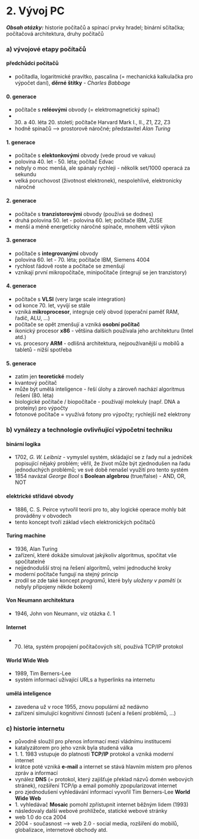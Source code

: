 # 2. Vývoj PC

***Obsah otázky:*** historie počítačů a spínací prvky hradel; binární sčítačka; počítačová architektura, druhy počítačů

### a) vývojové etapy počítačů

#### předchůdci počítačů 
- počítadla, logaritmické pravítko, pascalina (= mechanická kalkulačka pro výpočet daní), **děrné štítky** - *Charles Babbage*

#### 0. generace 
- počítače s **reléovými** obvody (= elektromagnetický spínač)
- 30. a 40. léta 20. století; počítače Harvard Mark I., II., Z1, Z2, Z3
- hodně spínačů --> prostorově náročné; představitel *Alan Turing*

#### 1. generace 
- počítače s **elektonkovými** obvody (vede proud ve vakuu)
- polovina 40. let - 50. léta; počítač Edvac
- nebyly o moc menšá, ale spánaly rychleji - několik set/1000 operacá za sekundu
- velká poruchovost (životnost elektronek), nespolehlivé, elektronicky náročné

#### 2. generace 
- počítače s **tranzistorovými** obvody (používá se dodnes)
- druhá polovina 50. let - polovina 60. let; počítače IBM, ZUSE
- menší a méně energeticky náročné spínače, mnohem větší výkon

#### 3. generace 
- počítače s **integrovanými** obvody
- polovina 60. let - 70. léta; počítače IBM, Siemens 4004
- rychlost řádově roste a počítače se zmenšují
- vznikají první mikropočítače, minipočítače (integrují se jen tranzistory)

#### 4. generace 
- počítače s **VLSI** (very large scale integration)
- od konce 70. let, vyvíjí se stále
- vzniká **mikroprocesor**, integruje celý obvod (operační paměť RAM, řadič, ALU, ...)
- počítače se opět zmenšují a vzniká **osobní počítač**
- ikonický procesor **x86** - většina dalších používala jeho architekturu (Intel atd.)
- vs. procesory **ARM** - odlišná architektura, nejpoužívanější u mobilů a tabletů - nižší spotřeba

#### 5. generace
- zatím jen **teoretické** modely 
- kvantový počítač
- může být umělá inteligence - řeší úlohy a zároveň nachází algoritmus řešení (80. léta)
- biologické počítače / biopočítače - používají molekuly (např. DNA a proteiny) pro výpočty
- fotonové počítače = využívá fotony pro výpočty; rychlejší než elektrony

### b) vynálezy a technologie ovlivňující výpočetní techniku

####  binární logika
- 1702, *G. W. Leibniz* - vymyslel systém, skládající se z řady nul a jedniček popisující nějaký problém; věřil, že život může být zjednodušen na řadu jednoduchých problémů; ve své době nenašel využití pro tento systém
- 1854 navázal *George Bool* s **Boolean algebrou** (true/false) - AND, OR, NOT

#### elektrické střídavé obvody
- 1886, C. S. Peirce vytvořil teorii pro to, aby logické operace mohly bát prováděny v obvodech
- tento koncept tvoří základ všech elektronických počítačů

#### Turing machine
- 1936, Alan Turing
- zařízení, které dokáže simulovat jakýkoliv algoritmus, spočítat vše spočítatelné
- nejjednodušší stroj na řešení algoritmů, velmi jednoduché kroky
- moderní počítače fungují na stejný princip
- zrodil se zde také koncept *programů*, které byly *uloženy v paměti* (x nebyly připojeny někde bokem)

#### Von Neumann architektura
- 1946, John von Neumann, viz otázka č. 1

#### Internet
- 70. léta, systém propojení počítačových sítí, používá TCP/IP protokol

#### World Wide Web
- 1989, Tim Berners-Lee
- systém informací užívající URLs a hyperlinks na internetu

#### umělá inteligence
- zavedena už v roce 1955, znovu populární až nedávno
- zařízení simulující kognitivní činnosti (učení a řešení problémů, ...)

### c) historie internetu
- původně sloužil pro přenos informací mezi vládnímu institucemi
- katalyzátorem pro jeho vznik byla studená válka
- 1\. 1. 1983 vstupuje do platnosti **TCP/IP** protokol a vzniká moderní internet
- krátce poté vzniká **e-mail** a internet se stává hlavním místem pro přenos zpráv a informací
- vynález **DNS** (= protokol, který zajišťuje překlad názvů domén webových stránek), rozšíření TCP/ip a email pomohly zpopularizovat internet
- pro zjednodušení vyhledávání informací vyvořil Tim Berners-Lee **World Wide Web**
- 1\. vyhledávač **Mosaic** pomohl zpřístupnit internet běžným lidem (1993)
- následovaly další webové prohlížeče, statické webové stránky
- web 1.0 do cca 2004
- 2004 - současnost --> web 2.0 - social media, rozšíření do mobilů, globalizace, internetové obchody atd.
